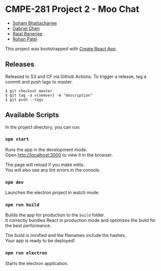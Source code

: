 # CMPE-281 Project 2 - Moo Chat

- [Soham Bhattacharjee](mailto:soham.bhattacharjee@sjsu.edu)
- [Gabriel Chen](mailto:gabriel.chen@sjsu.edu)
- [Rajat Banerjee](mailto:rajat.banerjee@sjsu.edu)
- [Rohan Patel](mailto:rohan.patel@sjsu.edu)


This project was bootstrapped with [Create React App](https://github.com/facebook/create-react-app).

## Releases
Released to S3 and CF via Github Actions. To trigger a release, tag a commit and push tags to master.
```
$ git checkout master
$ git tag -a v{semver} -m "description"
$ git push --tags
```

## Available Scripts

In the project directory, you can run:

### `npm start`

Runs the app in the development mode.\
Open [http://localhost:3000](http://localhost:3000) to view it in the browser.

The page will reload if you make edits.\
You will also see any lint errors in the console.

### `npm dev`

Launches the electron project in watch mode.

### `npm run build`

Builds the app for production to the `build` folder.\
It correctly bundles React in production mode and optimizes the build for the best performance.

The build is minified and the filenames include the hashes.\
Your app is ready to be deployed!

### `npm run electron`
Starts the electron application.
